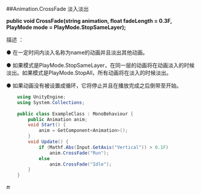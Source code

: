 ##Animation.CrossFade 淡入淡出

**public void CrossFade(string animation, float fadeLength = 0.3F, PlayMode mode = PlayMode.StopSameLayer);**

描述 ： 

● 在一定时间内淡入名称为name的动画并且淡出其他动画。

● 如果模式是PlayMode.StopSameLayer，在同一层的动画将在动画淡入的时候淡出。如果模式是PlayMode.StopAll，所有动画将在淡入的时候淡出。

● 如果动画没有被设置成循环，它将停止并且在播放完成之后倒带至开始。

```csharp
    using UnityEngine;
    using System.Collections;
     
    public class ExampleClass : MonoBehaviour {
        public Animation anim;
        void Start() {
            anim = GetComponent<Animation>();
        }
        void Update() {
            if (Mathf.Abs(Input.GetAxis("Vertical")) > 0.1F)
                anim.CrossFade("Run");
            else
                anim.CrossFade("Idle");
        }
    }
```

🔚